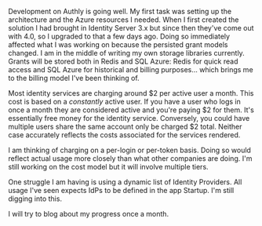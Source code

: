 [//]: # (Authly July 2020 Update)

Development on Authly is going well. My first task was setting up the architecture and the Azure resources I needed. When I first created the solution I had brought in Identity Server 3.x but since then they've come out with 4.0, so I upgraded to that a few days ago. Doing so immediately affected what I was working on because the persisted grant models changed. I am in the middle of writing my own storage libraries currently. Grants will be stored both in Redis and SQL Azure: Redis for quick read access and SQL Azure for historical and billing purposes... which brings me to the billing model I've been thinking of.

Most identity services are charging around $2 per active user a month. This cost is based on a _constantly_ active user. If you have a user who logs in once a month they are considered active and you're paying $2 for them. It's essentially free money for the identity service. Conversely, you could have multiple users share the same account only be charged $2 total. Neither case accurately reflects the costs associated for the services rendered.

I am thinking of charging on a per-login or per-token basis. Doing so would reflect actual usage more closely than what other companies are doing. I'm still working on the cost model but it will involve multiple tiers.

One struggle I am having is using a dynamic list of Identity Providers. All usage I've seen expects IdPs to be defined in the app Startup. I'm still digging into this.

I will try to blog about my progress once a month.